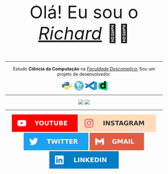 <div>
    <p align="center" style="font-size: 56px;">Olá! Eu sou o <a href="https://beacons.ai/richardneri"><i>Richard</i></a> 👋😄</p>
</div>
<hr>
<div style="display: inline_block" align="center">
    <p align="center">Estudo <b>Ciência da Computação</b> na <a href="https://descomplica.com.br/faculdade/"><i>Faculdade Descomplica.</i></a> Sou um projeto de desenvolvedor.</p>
    <a href="https://docs.python.org/3/"><img align="center" alt="Python" height="30" width="40" src="./scr/python.svg"></a>
    <a href="https://pop.system76.com/"><img align="center" alt="Linux" height="30" width="30" src="./scr/pop-os.png"></a>
    <a href="https://vscode.dev/"><img align="center" alt="Vscode" height="30" width="40" src="./scr/vscode.svg"></a>
    <a href="https://descomplica.com.br/"><img align="center" alt="Descomplica" height="30" width="29" src="./scr/faculdade.png"></a>
</div>
<hr>
<div align="center">
    <img height="170em" src="https://github-readme-stats.vercel.app/api?username=jsnery&show_icons=true&theme=github_dark&include_all_commits=true&count_private=true" />
    <img height="170em" src="https://github-readme-stats.vercel.app/api/top-langs/?username=jsnery&langs_count=5&theme=github_dark" />
</div>
<hr>
<div align="center">
    <a href="https://www.youtube.com/channel/UCP3ya8T27U4nDKAsDh_Z7RQ" target="_blank"><img src="./scr/tube.svg" target="_blank"></a>
    <a href="https://instagram.com/richard_neri" target="_blank"><img src="./scr/gram.svg" target="_blank"></a>
    <a href="https://twitter.com/richard_nerii" target="_blank"><img src="./scr/twitter.svg" target="_blank"></a>
    <a href="mailto:richardmatq@gmail.com"><img src="./scr/gmail.svg" target="_blank"></a>
    <a href="https://www.linkedin.com/in/richardneri" target="_blank"><img src="./scr/linkedin.svg" target="_blank"></a>
</div>
